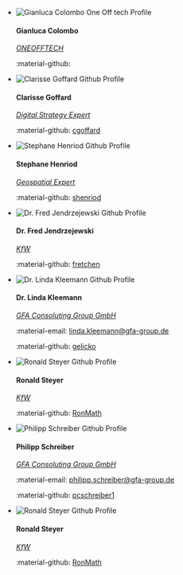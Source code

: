 

<div class="grid cards team" markdown>

-   ![Gianluca Colombo One Off tech Profile](https://oneofftech.xyz/assets/images/team/gianluca.jpg)

    #### Gianluca Colombo
    [*ONEOFFTECH*](https://lucid.berlin/)
    
    :material-github:


-   ![Clarisse Goffard Github Profile](https://avatars.githubusercontent.com/u/145029905?v=4)

    #### Clarisse Goffard
    [*Digital Strategy Expert*](https://www.linkedin.com/in/clarisse-goffard-3b68b555/?original_referer=https%3A%2F%2Fwww%2Egoogle%2Ecom%2F&originalSubdomain=be)
    
    :material-github: [cgoffard](https://github.com/cgoffard)


-   ![Stephane Henriod Github Profile](https://avatars.githubusercontent.com/u/23653367?v=4)

    #### Stephane Henriod

    [*Geospatial Expert*](https://sosm.ch/de/ueber-uns/vorstand/fruehere-vorstandsmitglieder/stephane-henriod/)
    


    :material-github: [shenriod](https://github.com/shenriod)


-   ![Dr. Fred Jendrzejewski Github Profile](https://avatars.githubusercontent.com/u/8323674?v=4)

    #### Dr. Fred Jendrzejewski

    [*KfW*](https://www.kfw.de/kfw.de.html)
    
    :material-github: [fretchen](https://github.com/fretchen)


-   ![Dr. Linda Kleemann Github Profile](https://avatars.githubusercontent.com/u/161041924?v=4)

    #### Dr. Linda Kleemann

    [*GFA Consoluting Group GmbH*](https://www.gfa-group.de/)

    :material-email: [linda.kleemann@gfa-group.de](mailto:linda.kleemann@gfa-group.de)
    
    :material-github: [gelicko](https://github.com/gelicko)


-   ![Ronald Steyer Github Profile](https://avatars.githubusercontent.com/u/28636908?v=4)

    #### Ronald Steyer

    [*KfW*](https://www.kfw.de/kfw.de.html)

    :material-github: [RonMath](https://github.com/RonMath)

    
-   ![Philipp Schreiber Github Profile](https://avatars.githubusercontent.com/u/82368796?v=4)

    #### Philipp Schreiber

    [*GFA Consoluting Group GmbH*](https://www.gfa-group.de/)
    
    :material-email: [philipp.schreiber@gfa-group.de](mailto:philipp.schreiber@gfa-group.de)

    :material-github: [pcschreiber1](https://github.com/pcschreiber1)


-   ![Ronald Steyer Github Profile](https://avatars.githubusercontent.com/u/28636908?v=4)

    #### Ronald Steyer

    [*KfW*](https://www.kfw.de/kfw.de.html)

    :material-github: [RonMath](https://github.com/RonMath)
</div>


